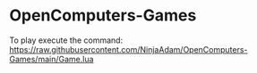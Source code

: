# OpenComputers-Games

To play execute the command: https://raw.githubusercontent.com/NinjaAdam/OpenComputers-Games/main/Game.lua
